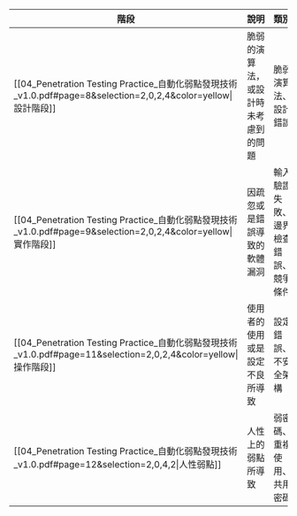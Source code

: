 
| 階段                                                                                                  | 說明                 | 類別                 | 範例                            |
| --------------------------------------------------------------------------------------------------- | ------------------ | ------------------ | ----------------------------- |
| [[04_Penetration Testing Practice_自動化弱點發現技術_v1.0.pdf#page=8&selection=2,0,2,4&color=yellow\|設計階段]]  | 脆弱的演算法，或設計時未考慮到的問題 | 脆弱演算法、設計錯誤         | RC4、MD5、SHA1、ATM 獎勵機制被濫用      |
| [[04_Penetration Testing Practice_自動化弱點發現技術_v1.0.pdf#page=9&selection=2,0,2,4&color=yellow\|實作階段]]  | 因疏忽或是錯誤導致的軟體漏洞     | 輸入驗證失敗、邊界檢查錯誤、競爭條件 | SQL Injection、緩衝區溢位、Dirty COW |
| [[04_Penetration Testing Practice_自動化弱點發現技術_v1.0.pdf#page=11&selection=2,0,2,4&color=yellow\|操作階段]] | 使用者的使用或是設定不良所導致    | 設定錯誤、不安全架構         | WAF 架構下洩漏內部資料                 |
| [[04_Penetration Testing Practice_自動化弱點發現技術_v1.0.pdf#page=12&selection=2,0,4,2\|人性弱點]]              | 人性上的弱點所導致          | 弱密碼、重複使用、共用密碼      | macOS root 無密碼漏洞（2017）        |
